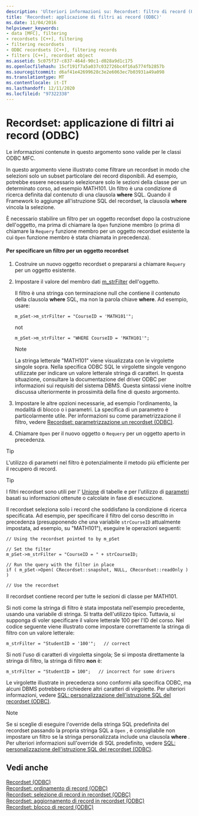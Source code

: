 ```yaml
---
description: 'Ulteriori informazioni su: Recordset: filtro di record (ODBC)'
title: 'Recordset: applicazione di filtri ai record (ODBC)'
ms.date: 11/04/2016
helpviewer_keywords:
- data [MFC], filtering
- recordsets [C++], filtering
- filtering recordsets
- ODBC recordsets [C++], filtering records
- filters [C++], recordset object
ms.assetid: 5c075f37-c837-464d-90c1-d028a9d1c175
ms.openlocfilehash: 15cf191f7a5a037c032726bc4f16a5774fb2857b
ms.sourcegitcommit: d6af41e42699628c3e2e6063ec7b03931a49a098
ms.translationtype: MT
ms.contentlocale: it-IT
ms.lasthandoff: 12/11/2020
ms.locfileid: "97322338"
---
```

# <a name="recordset-filtering-records-odbc"></a>Recordset: applicazione di filtri ai record (ODBC)

Le informazioni contenute in questo argomento sono valide per le classi ODBC MFC.

In questo argomento viene illustrato come filtrare un recordset in modo che selezioni solo un subset particolare dei record disponibili. Ad esempio, potrebbe essere necessario selezionare solo le sezioni della classe per un determinato corso, ad esempio MATH101. Un filtro è una condizione di ricerca definita dal contenuto di una clausola **where** SQL. Quando il Framework lo aggiunge all'istruzione SQL del recordset, la clausola **where** vincola la selezione.

È necessario stabilire un filtro per un oggetto recordset dopo la costruzione dell'oggetto, ma prima di chiamare la `Open` funzione membro (o prima di chiamare la `Requery` funzione membro per un oggetto recordset esistente la cui `Open` funzione membro è stata chiamata in precedenza).

#### <a name="to-specify-a-filter-for-a-recordset-object"></a>Per specificare un filtro per un oggetto recordset

1. Costruire un nuovo oggetto recordset o prepararsi a chiamare `Requery` per un oggetto esistente.

1. Impostare il valore del membro dati [m_strFilter](../../mfc/reference/crecordset-class.md#m_strfilter) dell'oggetto.

   Il filtro è una stringa con terminazione null che contiene il contenuto della clausola **where** SQL, ma non la parola chiave **where**. Ad esempio, usare:

    ```
    m_pSet->m_strFilter = "CourseID = 'MATH101'";
    ```

   not

    ```
    m_pSet->m_strFilter = "WHERE CourseID = 'MATH101'";
    ```

    > [!NOTE]
    >  La stringa letterale "MATH101" viene visualizzata con le virgolette singole sopra. Nella specifica ODBC SQL le virgolette singole vengono utilizzate per indicare un valore letterale stringa di caratteri. In questa situazione, consultare la documentazione del driver ODBC per informazioni sui requisiti del sistema DBMS. Questa sintassi viene inoltre discussa ulteriormente in prossimità della fine di questo argomento.

1. Impostare le altre opzioni necessarie, ad esempio l'ordinamento, la modalità di blocco o i parametri. La specifica di un parametro è particolarmente utile. Per informazioni su come parametrizzazione il filtro, vedere [Recordset: parametrizzazione un recordset (ODBC)](../../data/odbc/recordset-parameterizing-a-recordset-odbc.md).

1. Chiamare `Open` per il nuovo oggetto o `Requery` per un oggetto aperto in precedenza.

> [!TIP]
> L'utilizzo di parametri nel filtro è potenzialmente il metodo più efficiente per il recupero di record.

> [!TIP]
> I filtri recordset sono utili per l' [Unione](../../data/odbc/recordset-performing-a-join-odbc.md) di tabelle e per l'utilizzo di [parametri](../../data/odbc/recordset-parameterizing-a-recordset-odbc.md) basati su informazioni ottenute o calcolate in fase di esecuzione.

Il recordset seleziona solo i record che soddisfano la condizione di ricerca specificata. Ad esempio, per specificare il filtro del corso descritto in precedenza (presupponendo che una variabile `strCourseID` attualmente impostata, ad esempio, su "MATH101"), eseguire le operazioni seguenti:

```
// Using the recordset pointed to by m_pSet

// Set the filter
m_pSet->m_strFilter = "CourseID = " + strCourseID;

// Run the query with the filter in place
if ( m_pSet->Open( CRecordset::snapshot, NULL, CRecordset::readOnly ) )

// Use the recordset
```

Il recordset contiene record per tutte le sezioni di classe per MATH101.

Si noti come la stringa di filtro è stata impostata nell'esempio precedente, usando una variabile di stringa. Si tratta dell'utilizzo tipico. Tuttavia, si supponga di voler specificare il valore letterale 100 per l'ID del corso. Nel codice seguente viene illustrato come impostare correttamente la stringa di filtro con un valore letterale:

```
m_strFilter = "StudentID = '100'";   // correct
```

Si noti l'uso di caratteri di virgoletta singola; Se si imposta direttamente la stringa di filtro, la stringa di filtro **non** è:

```
m_strFilter = "StudentID = 100";   // incorrect for some drivers
```

Le virgolette illustrate in precedenza sono conformi alla specifica ODBC, ma alcuni DBMS potrebbero richiedere altri caratteri di virgolette. Per ulteriori informazioni, vedere [SQL: personalizzazione dell'istruzione SQL del recordset (ODBC)](../../data/odbc/sql-customizing-your-recordsets-sql-statement-odbc.md).

> [!NOTE]
> Se si sceglie di eseguire l'override della stringa SQL predefinita del recordset passando la propria stringa SQL a `Open` , è consigliabile non impostare un filtro se la stringa personalizzata include una clausola **where** . Per ulteriori informazioni sull'override di SQL predefinito, vedere [SQL: personalizzazione dell'istruzione SQL del recordset (ODBC)](../../data/odbc/sql-customizing-your-recordsets-sql-statement-odbc.md).

## <a name="see-also"></a>Vedi anche

[Recordset (ODBC)](../../data/odbc/recordset-odbc.md)<br/>
[Recordset: ordinamento di record (ODBC)](../../data/odbc/recordset-sorting-records-odbc.md)<br/>
[Recordset: selezione di record in recordset (ODBC)](../../data/odbc/recordset-how-recordsets-select-records-odbc.md)<br/>
[Recordset: aggiornamento di record in recordset (ODBC)](../../data/odbc/recordset-how-recordsets-update-records-odbc.md)<br/>
[Recordset: blocco di record (ODBC)](../../data/odbc/recordset-locking-records-odbc.md)
